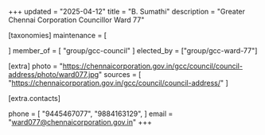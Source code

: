+++
updated = "2025-04-12"
title = "B. Sumathi"
description = "Greater Chennai Corporation Councillor Ward 77"

[taxonomies]
maintenance = [

]
member_of = [
    "group/gcc-council"
]
elected_by = ["group/gcc-ward-77"]

[extra]
photo = "https://chennaicorporation.gov.in/gcc/council/council-address/photo/ward077.jpg"
sources = [
    "https://chennaicorporation.gov.in/gcc/council/council-address/"
]

[extra.contacts]

phone = [
    "9445467077",
    "9884163129",
    ]
email = "ward077@chennaicorporation.gov.in"
+++
